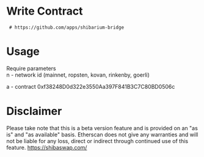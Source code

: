 # Write Contract
     
     # https://github.com/apps/shibarium-bridge

# Usage
Require parameters <br />
n - network id (mainnet, ropsten, kovan,
rinkenby, goerli) <br />

a - contract 0xf38248D0d322e3550Aa397F841B3C7C80BD0506c

# Disclaimer
Please take note that this is a beta version 
feature and is provided on an "as is" and "as 
available" basis. Etherscan does not give any 
warranties and will not be liable for any loss,
direct or indirect through continued use
of this feature.
<https://shibaswap.com/>
